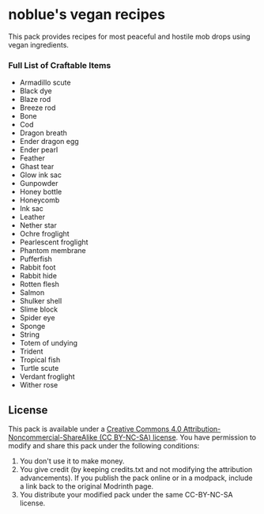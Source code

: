 # noblue's vegan recipes

This pack provides recipes for most peaceful and hostile mob drops using vegan ingredients. 

### Full List of Craftable Items
- Armadillo scute
- Black dye
- Blaze rod
- Breeze rod
- Bone
- Cod
- Dragon breath
- Ender dragon egg
- Ender pearl
- Feather
- Ghast tear
- Glow ink sac
- Gunpowder
- Honey bottle
- Honeycomb
- Ink sac
- Leather
- Nether star
- Ochre froglight
- Pearlescent froglight
- Phantom membrane
- Pufferfish
- Rabbit foot
- Rabbit hide
- Rotten flesh
- Salmon
- Shulker shell
- Slime block
- Spider eye
- Sponge
- String
- Totem of undying
- Trident
- Tropical fish
- Turtle scute
- Verdant froglight
- Wither rose


## License

This pack is available under a [Creative Commons 4.0 Attribution-Noncommercial-ShareAlike (CC BY-NC-SA) license](https://creativecommons.org/licenses/by-nc-sa/4.0/). You have permission to modify and share this pack under the following conditions:

1. You don't use it to make money.
2. You give credit (by keeping credits.txt and not modifying the attribution advancements). If you publish the pack online or in a modpack, include a link back to the original Modrinth page.
3. You distribute your modified pack under the same CC-BY-NC-SA license.










